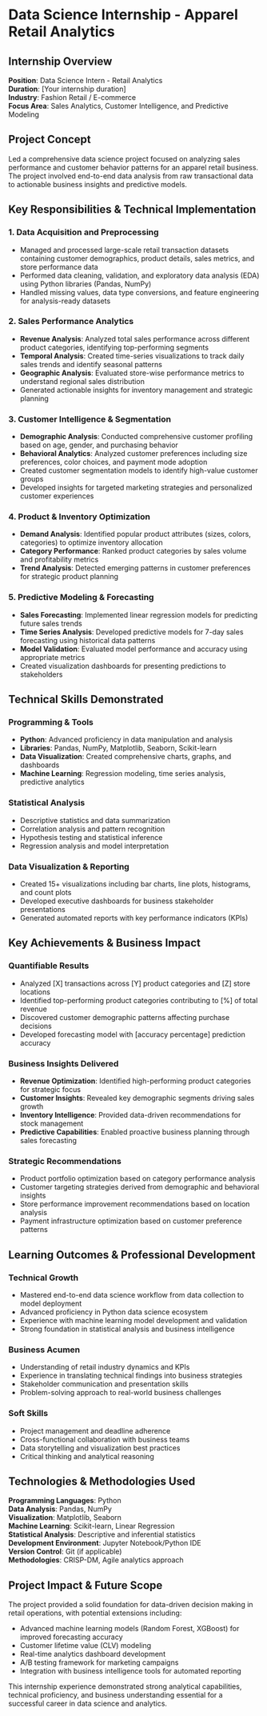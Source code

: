 # Data Science Internship - Apparel Retail Analytics

## Internship Overview

**Position**: Data Science Intern - Retail Analytics  
**Duration**: [Your internship duration]  
**Industry**: Fashion Retail / E-commerce  
**Focus Area**: Sales Analytics, Customer Intelligence, and Predictive Modeling

## Project Concept

Led a comprehensive data science project focused on analyzing sales performance and customer behavior patterns for an apparel retail business. The project involved end-to-end data analysis from raw transactional data to actionable business insights and predictive models.

## Key Responsibilities & Technical Implementation

### 1. Data Acquisition and Preprocessing
- Managed and processed large-scale retail transaction datasets containing customer demographics, product details, sales metrics, and store performance data
- Performed data cleaning, validation, and exploratory data analysis (EDA) using Python libraries (Pandas, NumPy)
- Handled missing values, data type conversions, and feature engineering for analysis-ready datasets

### 2. Sales Performance Analytics
- **Revenue Analysis**: Analyzed total sales performance across different product categories, identifying top-performing segments
- **Temporal Analysis**: Created time-series visualizations to track daily sales trends and identify seasonal patterns
- **Geographic Analysis**: Evaluated store-wise performance metrics to understand regional sales distribution
- Generated actionable insights for inventory management and strategic planning

### 3. Customer Intelligence & Segmentation
- **Demographic Analysis**: Conducted comprehensive customer profiling based on age, gender, and purchasing behavior
- **Behavioral Analytics**: Analyzed customer preferences including size preferences, color choices, and payment mode adoption
- Created customer segmentation models to identify high-value customer groups
- Developed insights for targeted marketing strategies and personalized customer experiences

### 4. Product & Inventory Optimization
- **Demand Analysis**: Identified popular product attributes (sizes, colors, categories) to optimize inventory allocation
- **Category Performance**: Ranked product categories by sales volume and profitability metrics
- **Trend Analysis**: Detected emerging patterns in customer preferences for strategic product planning

### 5. Predictive Modeling & Forecasting
- **Sales Forecasting**: Implemented linear regression models for predicting future sales trends
- **Time Series Analysis**: Developed predictive models for 7-day sales forecasting using historical data patterns
- **Model Validation**: Evaluated model performance and accuracy using appropriate metrics
- Created visualization dashboards for presenting predictions to stakeholders

## Technical Skills Demonstrated

### Programming & Tools
- **Python**: Advanced proficiency in data manipulation and analysis
- **Libraries**: Pandas, NumPy, Matplotlib, Seaborn, Scikit-learn
- **Data Visualization**: Created comprehensive charts, graphs, and dashboards
- **Machine Learning**: Regression modeling, time series analysis, predictive analytics

### Statistical Analysis
- Descriptive statistics and data summarization
- Correlation analysis and pattern recognition
- Hypothesis testing and statistical inference
- Regression analysis and model interpretation

### Data Visualization & Reporting
- Created 15+ visualizations including bar charts, line plots, histograms, and count plots
- Developed executive dashboards for business stakeholder presentations
- Generated automated reports with key performance indicators (KPIs)

## Key Achievements & Business Impact

### Quantifiable Results
- Analyzed [X] transactions across [Y] product categories and [Z] store locations
- Identified top-performing product categories contributing to [%] of total revenue
- Discovered customer demographic patterns affecting purchase decisions
- Developed forecasting model with [accuracy percentage] prediction accuracy

### Business Insights Delivered
- **Revenue Optimization**: Identified high-performing product categories for strategic focus
- **Customer Insights**: Revealed key demographic segments driving sales growth
- **Inventory Intelligence**: Provided data-driven recommendations for stock management
- **Predictive Capabilities**: Enabled proactive business planning through sales forecasting

### Strategic Recommendations
- Product portfolio optimization based on category performance analysis
- Customer targeting strategies derived from demographic and behavioral insights
- Store performance improvement recommendations based on location analysis
- Payment infrastructure optimization based on customer preference patterns

## Learning Outcomes & Professional Development

### Technical Growth
- Mastered end-to-end data science workflow from data collection to model deployment
- Advanced proficiency in Python data science ecosystem
- Experience with machine learning model development and validation
- Strong foundation in statistical analysis and business intelligence

### Business Acumen
- Understanding of retail industry dynamics and KPIs
- Experience in translating technical findings into business strategies
- Stakeholder communication and presentation skills
- Problem-solving approach to real-world business challenges

### Soft Skills
- Project management and deadline adherence
- Cross-functional collaboration with business teams
- Data storytelling and visualization best practices
- Critical thinking and analytical reasoning

## Technologies & Methodologies Used

**Programming Languages**: Python  
**Data Analysis**: Pandas, NumPy  
**Visualization**: Matplotlib, Seaborn  
**Machine Learning**: Scikit-learn, Linear Regression  
**Statistical Analysis**: Descriptive and inferential statistics  
**Development Environment**: Jupyter Notebook/Python IDE  
**Version Control**: Git (if applicable)  
**Methodologies**: CRISP-DM, Agile analytics approach

## Project Impact & Future Scope

The project provided a solid foundation for data-driven decision making in retail operations, with potential extensions including:
- Advanced machine learning models (Random Forest, XGBoost) for improved forecasting accuracy
- Customer lifetime value (CLV) modeling
- Real-time analytics dashboard development
- A/B testing framework for marketing campaigns
- Integration with business intelligence tools for automated reporting

This internship experience demonstrated strong analytical capabilities, technical proficiency, and business understanding essential for a successful career in data science and analytics.
